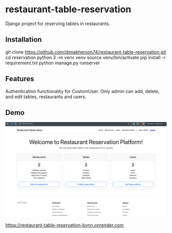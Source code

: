 # restaurant-table-reservation

Django project for reserving tables in restaurants.

## Installation

git clone https://github.com/dimakherson74/restaurant-table-reservation.git
cd reservation
python 3 -m venv venv
source venv/bin/activate
pip install -r requirement.txt
python manage.py runserver

## Features

Authentication functionality for CustomUser.
Only admin can add, delete, and edit tables, restaurants and users.

## Demo

![Demo.png](Demo.png)

https://restaurant-table-reservation-bvnn.onrender.com
